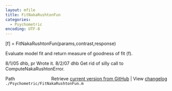 ```yaml
---
layout: mfile
title: FitNakaRushtonFun
categories:
  - Psychometric
encoding: UTF-8
---
```


\[f\] = FitNakaRushtonFun\(params,contrast,response\)

Evaluate model fit and return measure of goodness of fit \(f\).

8/1/05    dhb, pr     Wrote it.
8/2/07    dhb         Get rid of silly call to ComputeNakaRushtonError.


<div class="code_header" style="text-align:right;">
  <span style="float:left;">Path&nbsp;&nbsp;</span> <span class="counter">Retrieve <a href=
  "https://raw.github.com/Psychtoolbox-3/Psychtoolbox-3/beta/./Psychometric/FitNakaRushtonFun.m">current version from GitHub</a> | View <a href=
  "https://github.com/Psychtoolbox-3/Psychtoolbox-3/commits/beta/./Psychometric/FitNakaRushtonFun.m">changelog</a></span>
</div>
<div class="code">
  <code>./Psychometric/FitNakaRushtonFun.m</code>
</div>
